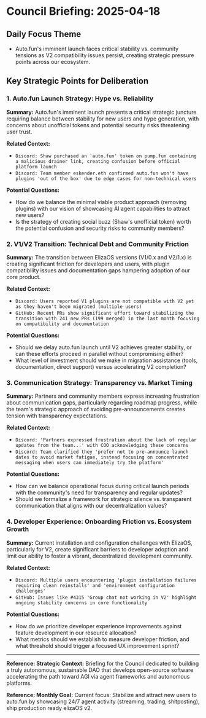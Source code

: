 # Council Briefing: 2025-04-18

## Daily Focus Theme

- Auto.fun's imminent launch faces critical stability vs. community tensions as V2 compatibility issues persist, creating strategic pressure points across our ecosystem.

## Key Strategic Points for Deliberation

### 1. Auto.fun Launch Strategy: Hype vs. Reliability

**Summary:** Auto.fun's imminent launch presents a critical strategic juncture requiring balance between stability for new users and hype generation, with concerns about unofficial tokens and potential security risks threatening user trust.

**Related Context:**
- `Discord: Shaw purchased an 'auto.fun' token on pump.fun containing a malicious drainer link, creating confusion before official platform launch`
- `Discord: Team member eskender.eth confirmed auto.fun won't have plugins 'out of the box' due to edge cases for non-technical users`

**Potential Questions:**
- How do we balance the minimal viable product approach (removing plugins) with our vision of showcasing AI agent capabilities to attract new users?
- Is the strategy of creating social buzz (Shaw's unofficial token) worth the potential confusion and security risks to community members?

### 2. V1/V2 Transition: Technical Debt and Community Friction

**Summary:** The transition between ElizaOS versions (V1/0.x and V2/1.x) is creating significant friction for developers and users, with plugin compatibility issues and documentation gaps hampering adoption of our core product.

**Related Context:**
- `Discord: Users reported V1 plugins are not compatible with V2 yet as they haven't been migrated (multiple users)`
- `GitHub: Recent PRs show significant effort toward stabilizing the transition with 241 new PRs (199 merged) in the last month focusing on compatibility and documentation`

**Potential Questions:**
- Should we delay auto.fun launch until V2 achieves greater stability, or can these efforts proceed in parallel without compromising either?
- What level of investment should we make in migration assistance (tools, documentation, direct support) versus accelerating V2 completion?

### 3. Communication Strategy: Transparency vs. Market Timing

**Summary:** Partners and community members express increasing frustration about communication gaps, particularly regarding roadmap progress, while the team's strategic approach of avoiding pre-announcements creates tension with transparency expectations.

**Related Context:**
- `Discord: 'Partners expressed frustration about the lack of regular updates from the team...' with COO acknowledging these concerns`
- `Discord: Team clarified they 'prefer not to pre-announce launch dates to avoid market fatigue, instead focusing on concentrated messaging when users can immediately try the platform'`

**Potential Questions:**
- How can we balance operational focus during critical launch periods with the community's need for transparency and regular updates?
- Should we formalize a framework for strategic silence vs. transparent communication that aligns with our decentralization values?

### 4. Developer Experience: Onboarding Friction vs. Ecosystem Growth

**Summary:** Current installation and configuration challenges with ElizaOS, particularly for V2, create significant barriers to developer adoption and limit our ability to foster a vibrant, decentralized development community.

**Related Context:**
- `Discord: Multiple users encountering 'plugin installation failures requiring clean reinstalls' and 'environment configuration challenges'`
- `GitHub: Issues like #4315 'Group chat not working in V2' highlight ongoing stability concerns in core functionality`

**Potential Questions:**
- How do we prioritize developer experience improvements against feature development in our resource allocation?
- What metrics should we establish to measure developer friction, and what threshold should trigger a focused UX improvement sprint?

---
**Reference: Strategic Context:** Briefing for the Council dedicated to building a truly autonomous, sustainable DAO that develops open-source software accelerating the path toward AGI via agent frameworks and autonomous platforms.

**Reference: Monthly Goal:** Current focus: Stabilize and attract new users to auto.fun by showcasing 24/7 agent activity (streaming, trading, shitposting), ship production ready elizaOS v2.